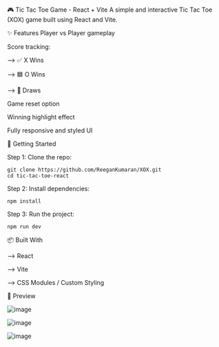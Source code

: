 🎮 Tic Tac Toe Game - React + Vite
A simple and interactive Tic Tac Toe (XOX) game built using React and Vite.

✨ Features
Player vs Player gameplay

Score tracking:

  --> ✅ X Wins
  
  --> 🟦 O Wins
  
  --> 🤝 Draws

Game reset option

Winning highlight effect

Fully responsive and styled UI

🚀 Getting Started

Step 1: Clone the repo:

    git clone https://github.com/ReeganKumaran/XOX.git
    cd tic-tac-toe-react

Step 2: Install dependencies:
   
    npm install

Step 3: Run the project:

    npm run dev

📦 Built With
  
  --> React
  
  --> Vite
  
  --> CSS Modules / Custom Styling

📸 Preview

![image](https://github.com/user-attachments/assets/ec828ea1-7e2e-4cae-9a26-38750897604e)

![image](https://github.com/user-attachments/assets/970f710e-23a9-453d-bb14-9adc7db5dc52)

![image](https://github.com/user-attachments/assets/aca210a7-9bcc-4882-aca4-03199713905c)


